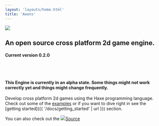 ```yaml
---
layout: 'layouts/home.html'
title: 'Aeons'
---
```


<img class="center-logo" src="{{ '/static/aeons_logo_big.png' | url }}"/>
<h2 class="center-text">An open source cross platform 2d game engine.</h2>
<h4 class="center-text">Current version 0.2.0</h4>
<br>
<br>

#### This Engine is currently in an alpha state. Some things might not work correctly yet and things might change frequently.

Develop cross platform 2d games using the Haxe programming language.  
Check out some of the [examples](https://codescapade.github.io/aeons-examples/) or if you want to dive right in see the
[getting started]({{ '/docs/getting_started' | url }}) section.  

You can also check out the <a class="source-link button" href="https://github.com/codescapade/aeons"><img class="source-github-logo" src="{{ '/static/github_logo.png' | url }}">Source</a>
